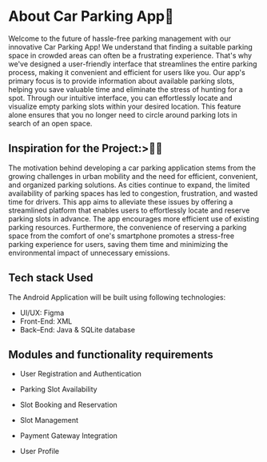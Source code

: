 
# About Car Parking App🚗

Welcome to the future of hassle-free parking management with our innovative Car Parking App!
We understand that finding a suitable parking space in crowded areas can often be a frustrating
experience. That's why we've designed a user-friendly interface that streamlines the entire
parking process, making it convenient and efficient for users like you. Our app's primary focus is
to provide information about available parking slots, helping you save valuable time and
eliminate the stress of hunting for a spot. Through our intuitive interface, you can effortlessly
locate and visualize empty parking slots within your desired location. This feature alone ensures
that you no longer need to circle around parking lots in search of an open space.


## Inspiration for the Project:>👩‍💻
The motivation behind developing a car parking application stems from the growing challenges in
urban mobility and the need for efficient, convenient, and organized parking solutions. As cities
continue to expand, the limited availability of parking spaces has led to congestion, frustration,
and wasted time for drivers. This app aims to alleviate these issues by offering a streamlined
platform that enables users to effortlessly locate and reserve parking slots in advance.
The app encourages more efficient use of existing parking resources. Furthermore, the
convenience of reserving a parking space from the comfort of one's smartphone promotes a
stress-free parking experience for users, saving them time and minimizing the environmental
impact of unnecessary emissions.

## Tech stack Used
The Android Application will be built using following technologies:
- UI/UX: Figma
- Front-End: XML
- Back–End: Java & SQLite database


## Modules and functionality requirements


- User Registration and Authentication

- Parking Slot Availability
- Slot Booking and Reservation
- Slot Management
- Payment Gateway Integration
-  User Profile
